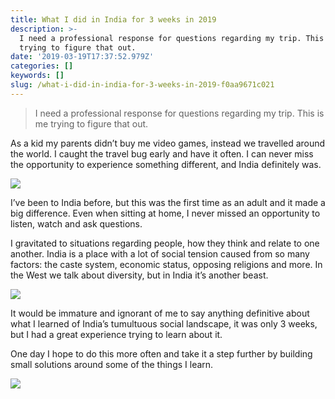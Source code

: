 ```yaml
---
title: What I did in India for 3 weeks in 2019
description: >-
  I need a professional response for questions regarding my trip. This is me
  trying to figure that out.
date: '2019-03-19T17:37:52.979Z'
categories: []
keywords: []
slug: /what-i-did-in-india-for-3-weeks-in-2019-f0aa9671c021
---
```


> I need a professional response for questions regarding my trip. This is me trying to figure that out.

As a kid my parents didn’t buy me video games, instead we travelled around the world. I caught the travel bug early and have it often. I can never miss the opportunity to experience something different, and India definitely was.

![](https://cdn-images-1.medium.com/max/800/0*HVRT8SRb-B823eRT)

I’ve been to India before, but this was the first time as an adult and it made a big difference. Even when sitting at home, I never missed an opportunity to listen, watch and ask questions.

I gravitated to situations regarding people, how they think and relate to one another. India is a place with a lot of social tension caused from so many factors: the caste system, economic status, opposing religions and more. In the West we talk about diversity, but in India it’s another beast.

![](https://cdn-images-1.medium.com/max/800/0*EZV-ObexF-swYxeW)

It would be immature and ignorant of me to say anything definitive about what I learned of India’s tumultuous social landscape, it was only 3 weeks, but I had a great experience trying to learn about it.

One day I hope to do this more often and take it a step further by building small solutions around some of the things I learn.

![](https://cdn-images-1.medium.com/max/800/0*YoQVGXNrRz9j9yus)